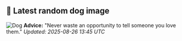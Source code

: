 ## 🐶 Latest random dog image
![Dog](https://images.dog.ceo/breeds/kuvasz/n02104029_4666.jpg)
**Advice:** "Never waste an opportunity to tell someone you love them."
*Updated: 2025-08-26 13:45 UTC*
